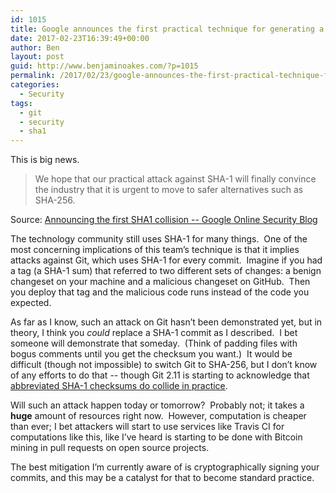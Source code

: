 ```yaml
---
id: 1015
title: Google announces the first practical technique for generating a SHA-1 collision
date: 2017-02-23T16:39:49+00:00
author: Ben
layout: post
guid: http://www.benjaminoakes.com/?p=1015
permalink: /2017/02/23/google-announces-the-first-practical-technique-for-generating-a-sha-1-collision/
categories:
  - Security
tags:
  - git
  - security
  - sha1
---
```

This is big news.

> We hope that our practical attack against SHA-1 will finally convince the industry that it is urgent to move to safer alternatives such as SHA-256.

Source: [Announcing the first SHA1 collision -- Google Online Security Blog](https://security.googleblog.com/2017/02/announcing-first-sha1-collision.html)

The technology community still uses SHA-1 for many things.  One of the most concerning implications of this team&#8217;s technique is that it implies attacks against Git, which uses SHA-1 for every commit.  Imagine if you had a tag (a SHA-1 sum) that referred to two different sets of changes: a benign changeset on your machine and a malicious changeset on GitHub.  Then you deploy that tag and the malicious code runs instead of the code you expected.

As far as I know, such an attack on Git hasn&#8217;t been demonstrated yet, but in theory, I think you _could_ replace a SHA-1 commit as I described.  I bet someone will demonstrate that someday.  (Think of padding files with bogus comments until you get the checksum you want.)  It would be difficult (though not impossible) to switch Git to SHA-256, but I don&#8217;t know of any efforts to do that -- though Git 2.11 is starting to acknowledge that [abbreviated SHA-1 checksums do collide in practice](https://github.com/blog/2288-git-2-11-has-been-released).

Will such an attack happen today or tomorrow?  Probably not; it takes a **huge** amount of resources right now.  However, computation is cheaper than ever; I bet attackers will start to use services like Travis CI for computations like this, like I&#8217;ve heard is starting to be done with Bitcoin mining in pull requests on open source projects.

The best mitigation I&#8217;m currently aware of is cryptographically signing your commits, and this may be a catalyst for that to become standard practice.